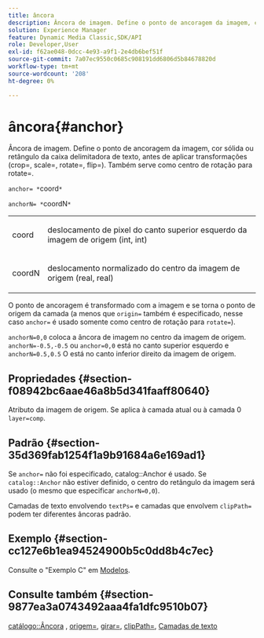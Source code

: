 ```yaml
---
title: âncora
description: Âncora de imagem. Define o ponto de ancoragem da imagem, cor sólida ou retângulo da caixa delimitadora de texto, antes de aplicar transformações (crop=, scale=, rotate=, flip=). Também serve como centro de rotação para rotate=.
solution: Experience Manager
feature: Dynamic Media Classic,SDK/API
role: Developer,User
exl-id: f62ae048-0dcc-4e93-a9f1-2e4db6bef51f
source-git-commit: 7a07ec9550c0685c908191dd6806d5b84678820d
workflow-type: tm+mt
source-wordcount: '208'
ht-degree: 0%

---
```


# âncora{#anchor}

Âncora de imagem. Define o ponto de ancoragem da imagem, cor sólida ou retângulo da caixa delimitadora de texto, antes de aplicar transformações (crop=, scale=, rotate=, flip=). Também serve como centro de rotação para rotate=.

`anchor= *`coord`*`

`anchorN= *`coordN`*`

<table id="simpletable_3ED1CD0BF473439FA1132FC84B4452A8"> 
 <tr class="strow"> 
  <td class="stentry"> <p><span class="codeph"> <span class="varname"> coord</span> </span> </p> </td> 
  <td class="stentry"> <p>deslocamento de pixel do canto superior esquerdo da imagem de origem (int, int) </p></td> 
 </tr> 
 <tr class="strow"> 
  <td class="stentry"> <p><span class="codeph"> <span class="varname"> coordN</span> </span> </p> </td> 
  <td class="stentry"> <p>deslocamento normalizado do centro da imagem de origem (real, real) </p></td> 
 </tr> 
</table>

O ponto de ancoragem é transformado com a imagem e se torna o ponto de origem da camada (a menos que `origin=` também é especificado, nesse caso `anchor=` é usado somente como centro de rotação para `rotate=`).

`anchorN=0,0` coloca a âncora de imagem no centro da imagem de origem. `anchorN=-0.5,-0.5` ou `anchor=0,0` está no canto superior esquerdo e `anchorN=0.5,0.5` O está no canto inferior direito da imagem de origem.

## Propriedades {#section-f08942bc6aae46a8b5d341faaff80640}

Atributo da imagem de origem. Se aplica à camada atual ou à camada 0 `layer=comp`.

## Padrão {#section-35d369fab1254f1a9b91684a6e169ad1}

Se `anchor=` não foi especificado, catalog::Anchor é usado. Se `catalog::Anchor` não estiver definido, o centro do retângulo da imagem será usado (o mesmo que especificar `anchorN=0,0`).

Camadas de texto envolvendo `textPs=` e camadas que envolvem `clipPath=` podem ter diferentes âncoras padrão.

## Exemplo {#section-cc127e6b1ea94524900b5c0dd8b4c7ec}

Consulte o &quot;Exemplo C&quot; em [Modelos](../../../../../is-api/http-ref/image-serving-api-ref/c-http-protocol-reference/c-templates/c-templates.md#concept-3cd2d2adae0e41b2979b9640244d4d3e).

## Consulte também {#section-9877ea3a0743492aaa4fa1dfc9510b07}

[catálogo::Âncora](/help/aem-is-ir-api/is-api/image-catalog/image-serving-api-ref/c-image-catalog-reference/c-image-svg-data-reference/c-image-data-reference/r-anchor-cat.md) , [origem=](../../../../../is-api/http-ref/image-serving-api-ref/c-http-protocol-reference/c-command-reference/r-origin.md#reference-e11c7ac06e2240cc884c3fec98f05138), [girar=](../../../../../is-api/http-ref/image-serving-api-ref/c-http-protocol-reference/c-command-reference/r-rotate.md#reference-12abb086635546ec9ec2e1a793dc1096), [clipPath=](../../../../../is-api/http-ref/image-serving-api-ref/c-http-protocol-reference/c-command-reference/r-clippath.md#reference-8139b1b52dc54749b51b109521ddf83d), [Camadas de texto](../../../../../is-api/http-ref/image-serving-api-ref/c-http-protocol-reference/c-text-formatting/r-text-layers.md#reference-47e78cfb18134db5ab09e17af14a6a8f)
